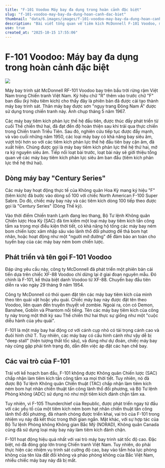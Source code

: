 ```yaml
---
title: "F-101 Voodoo Máy bay đa dụng trong hoàn cảnh đặc biệt"
slug: "f-101-voodoo-may-bay-da-dung-hoan-canh-dac-biet"
thumbnail: "data/6.images/images/f-101-voodoo-may-bay-da-dung-hoan-canh-dac-biet.webp"
description: "Bài viết tổng quan về tiêm kích McDonnell F-101 Voodoo, một máy bay thế hệ thứ hai được phát triển để bay siêu âm. Nó được sử dụng đa năng, đặc biệt là vai trò trinh sát trong Chiến tranh Việt Nam."
use: true
created_at: "2025-10-15 17:55:06"
---
```


# F-101 Voodoo: Máy bay đa dụng trong hoàn cảnh đặc biệt

![](/images/20251015-00049209-rekishin-000-1-view.webp)

Máy bay trinh sát McDonnell RF-101 Voodoo bay trên bầu trời rừng rậm Việt Nam trong Chiến tranh Việt Nam. Ký hiệu chữ "R" thêm vào trước chữ "F" ban đầu (ký hiệu tiêm kích) cho thấy đây là phiên bản đã được cải tạo thành máy bay trinh sát. Thân máy bay được sơn "ngụy trang Đông Nam Á" được sử dụng trong chiến tranh này. Ảnh chụp tháng 5 năm 1967.

Các máy bay tiêm kích phản lực thế hệ đầu tiên, được thúc đẩy phát triển từ cuối Thế chiến thứ hai, đã đạt đến độ hoàn thiện sau khi trải qua thực chiến trong Chiến tranh Triều Tiên. Sau đó, nghiên cứu tiếp tục được đẩy mạnh, và vào cuối những năm 1950, các loại máy bay có khả năng bay siêu âm, vượt trội hơn so với các tiêm kích phản lực thế hệ đầu tiên bay cận âm, đã xuất hiện. Chúng được gọi là máy bay tiêm kích phản lực thế hệ thứ hai, mở ra kỷ nguyên siêu âm. Tiếp nối loạt bài trước, loạt bài này sẽ giới thiệu tổng quan về các máy bay tiêm kích phản lực siêu âm ban đầu (tiêm kích phản lực thế hệ thứ hai).

## Dòng máy bay "Century Series"

Các máy bay hoạt động thực tế của Không quân Hoa Kỳ mang ký hiệu "F" (tiêm kích) đã bước vào dòng số 100 với chiếc North American F-100 Super Sabre. Do đó, chiếc máy bay này và các tiêm kích dòng 100 tiếp theo được gọi là "Century Series" (Dòng Thế kỷ).

Vào thời điểm Chiến tranh Lạnh đang leo thang, Bộ Tư lệnh Không quân Chiến lược Hoa Kỳ (SAC) đã tìm kiếm một loại máy bay tiêm kích tấn công tầm xa trong mọi điều kiện thời tiết, có khả năng hộ tống các máy bay ném bom chiến lược xâm nhập sâu vào lãnh thổ đối phương để thả bom hạt nhân, hoặc hoạt động như một "người mở đường" để đảm bảo an toàn cho tuyến bay của các máy bay ném bom chiến lược.

## Phát triển và tên gọi F-101 Voodoo

Đáp ứng yêu cầu này, công ty McDonnell đã phát triển một phiên bản cải tiến dựa trên chiếc XF-88 Voodoo chỉ dừng lại ở giai đoạn nguyên mẫu. Đó chính là F-101, kế thừa biệt danh Voodoo từ XF-88. Chuyến bay đầu tiên diễn ra vào ngày 29 tháng 9 năm 1954.

Công ty McDonnell có thói quen đặt tên các máy bay tiêm kích của mình theo tên quái vật hoặc yêu quái. Chiếc máy bay này được đặt tên theo Voodoo, liên quan đến truyền thuyết về zombie. Ngoài ra, còn có Demon, Banshee, Goblin và Phantom nổi tiếng. Tên các máy bay tiêm kích của công ty này trong một thời kỳ sau Thế chiến thứ hai thực sự giống như một "cuộc diễu hành của yêu quái".

F-101 là một máy bay hai động cơ với cánh cụp nhỏ có tải trọng cánh cao và đuôi hình chữ T. Tuy nhiên, các máy bay có cấu hình cánh như vậy dễ bị "deep stall" (hiện tượng thất tốc sâu), và đúng như dự đoán, chiếc máy bay này cũng gặp phải tình trạng đó, dẫn đến việc áp đặt các hạn chế bay.

## Các vai trò của F-101

Trái với kế hoạch ban đầu, F-101 không được Không quân Chiến lược (SAC) chấp nhận làm tiêm kích tấn công tầm xa mọi thời tiết. Tuy nhiên, nó đã được Bộ Tư lệnh Không quân Chiến thuật (TAC) chấp nhận làm tiêm kích ném bom hạt nhân chiến thuật tấn công lãnh thổ đối phương, và Bộ Tư lệnh Phòng không (ADC) sử dụng nó như một tiêm kích đánh chặn tầm xa.

Tuy nhiên, vì F-105 Thunderchief của Republic, được phát triển ngay từ đầu với các yếu tố của một tiêm kích ném bom hạt nhân chiến thuật tấn công lãnh thổ đối phương, đã nhanh chóng được triển khai, vai trò của F-101 trong nhiệm vụ này đã kết thúc trong thời gian ngắn. Mặt khác, với sự hợp tác của Bộ Tư lệnh Phòng không Không gian Bắc Mỹ (NORAD), Không quân Canada cũng đã sử dụng loại máy bay này làm tiêm kích đánh chặn.

F-101 hoạt động hiệu quả nhất với vai trò máy bay trinh sát tốc độ cao. Đặc biệt, nó đã đóng góp lớn trong Chiến tranh Việt Nam. Tuy nhiên, do phải thực hiện các nhiệm vụ trinh sát cường độ cao, bay vào tầm hỏa lực phòng không của tên lửa đất đối không và pháo phòng không của Bắc Việt Nam, nhiều chiếc máy bay này đã bị mất.
